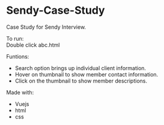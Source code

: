 # Sendy-Case-Study
Case Study for Sendy Interview.

To run:  
Double click abc.html

Funtions:  
- Search option brings up individual client information.
- Hover on thumbnail to show member contact information.
- Click on the thumbnail to show member descriptions.

Made with:  
- Vuejs
- html
- css
